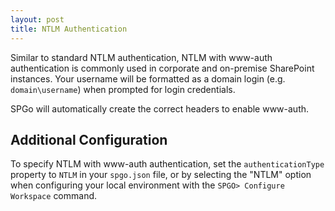 ```yaml
---
layout: post
title: NTLM Authentication
---
```


Similar to standard NTLM authentication, NTLM with www-auth authentication is commonly used in corporate and on-premise SharePoint instances. Your username will be formatted as a domain login (e.g. `domain\username`) when prompted for login credentials.

SPGo will automatically create the correct headers to enable www-auth.

## Additional Configuration
To specify NTLM with www-auth authentication, set the `authenticationType` property to `NTLM` in your `spgo.json` file, or by selecting the "NTLM" option when configuring your local environment with the `SPGO> Configure Workspace` command.
